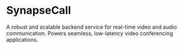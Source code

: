 # SynapseCall
A robust and scalable backend service for real-time video and audio communication. Powers seamless, low-latency video conferencing applications.
